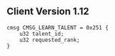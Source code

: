 ## Client Version 1.12

```rust,ignore
cmsg CMSG_LEARN_TALENT = 0x251 {
    u32 talent_id;    
    u32 requested_rank;    
}

```
